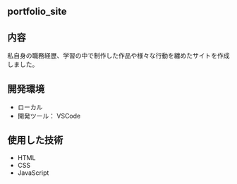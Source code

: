 ## portfolio_site

## 内容
私自身の職務経歴、学習の中で制作した作品や様々な行動を纏めたサイトを作成しました。

## 開発環境
- ローカル
- 開発ツール： VSCode

## 使用した技術
- HTML
- CSS
- JavaScript
